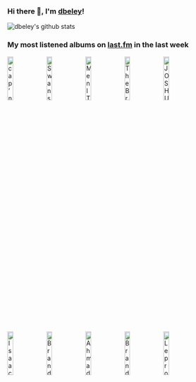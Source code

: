 ### Hi there 👋, I'm [dbeley](https://dbeley.ovh/en)!

![dbeley's github stats](https://github-readme-stats.vercel.app/api?username=dbeley)

### My most listened albums on [last.fm](https://www.last.fm/user/d_beley) in the last week

[<img src='https://lastfm.freetls.fastly.net/i/u/300x300/d94e6542d43e2f0dc1a3c66c6fb56b70.jpg' width='16%' height='16%' alt='cap’n jazz - Analphabetapolothology'>](https://www.last.fm/music/cap%25e2%2580%2599n%2bjazz/analphabetapolothology)&nbsp;
[<img src='https://lastfm.freetls.fastly.net/i/u/300x300/078bf6acafa060486d32e42a52cd90ee.png' width='16%' height='16%' alt='Swans - Soundtracks For The Blind'>](https://www.last.fm/music/swans/soundtracks%2bfor%2bthe%2bblind)&nbsp;
[<img src='https://lastfm.freetls.fastly.net/i/u/300x300/e4c84efa4965da3dc4c1a40c40afe389.png' width='16%' height='16%' alt='Men I Trust - Oncle Jazz'>](https://www.last.fm/music/men%2bi%2btrust/oncle%2bjazz)&nbsp;
[<img src='https://lastfm.freetls.fastly.net/i/u/300x300/4bc54b5da8fb197707034884d9dcaf48.jpg' width='16%' height='16%' alt='The Brave Little Abacus - Just Got Back From the Discomfort-Were Alright'>](https://www.last.fm/music/the%2bbrave%2blittle%2babacus/just%2bgot%2bback%2bfrom%2bthe%2bdiscomfort-we%2527re%2balright)&nbsp;
[<img src='https://lastfm.freetls.fastly.net/i/u/300x300/08e7fa5a1fac1cde3b08e8211be30f3a.jpg' width='16%' height='16%' alt='JOSHUA REDMAN, BRAD MEHLDAU, CHRISTIAN McBRIDE, BRIAN BLADE - RoundAgain'>](https://www.last.fm/music/joshua%2bredman%252c%2bbrad%2bmehldau%252c%2bchristian%2bmcbride%252c%2bbrian%2bblade/roundagain)&nbsp;
<br>
[<img src='https://lastfm.freetls.fastly.net/i/u/300x300/7399859fb3244b3da20a75b1cc63827e.png' width='16%' height='16%' alt='Isaac Hayes - Shaft'>](https://www.last.fm/music/isaac%2bhayes/shaft)&nbsp;
[<img src='https://lastfm.freetls.fastly.net/i/u/300x300/c0ef2630eb3f4c158fa54b8d7e80801d.jpg' width='16%' height='16%' alt='Brand New - The Devil and God Are Raging Inside Me'>](https://www.last.fm/music/brand%2bnew/the%2bdevil%2band%2bgod%2bare%2braging%2binside%2bme)&nbsp;
[<img src='https://lastfm.freetls.fastly.net/i/u/300x300/473a27d6ed2e2cdaf9a1997ccf3492d7.png' width='16%' height='16%' alt='Ahmad Jamal Trio - The Awakening'>](https://www.last.fm/music/ahmad%2bjamal%2btrio/the%2bawakening)&nbsp;
[<img src='https://lastfm.freetls.fastly.net/i/u/300x300/3796daf12d544d87cd68637da91918ab.png' width='16%' height='16%' alt='Brand New - Deja Entendu'>](https://www.last.fm/music/brand%2bnew/deja%2bentendu)&nbsp;
[<img src='https://lastfm.freetls.fastly.net/i/u/300x300/48b7bf032f0bae68e2d968f54ed72c04.jpg' width='16%' height='16%' alt='Leprous - Pitfalls'>](https://www.last.fm/music/leprous/pitfalls)&nbsp;
<br>

